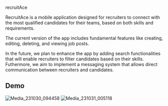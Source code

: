 
recruitAce 

RecruitAce is a mobile application designed for recruiters to connect with the most qualified candidates for their teams, based on both skills and requirements. 

The current version of the app includes fundamental features like creating, editing, deleting, and viewing job posts. 

In the future, we plan to enhance the app by adding search functionalities that will enable recruiters to  filter candidates based on their skills. Futhermore, we aim to implement a messaging system that allows direct communication between recruiters and candidates.

## Demo

![Media_231030_094458](https://github.com/OpenZeppelin/openzeppelin-contracts/assets/109417931/da378969-ade7-4d09-80b4-4e228bc45763)
![Media_231031_005118](https://github.com/OpenZeppelin/openzeppelin-contracts/assets/109417931/329982e8-e39d-40ba-b413-669b966e48d5)
